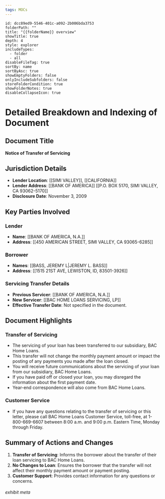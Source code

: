 ```yaml
---
tags: MOCs
---
```

```folder-overview
id: dcc89ed9-5546-401c-a092-2b006bda3753
folderPath: ""
title: "{{folderName}} overview"
showTitle: true
depth: 4
style: explorer
includeTypes:
  - folder
  - all
disableFileTag: true
sortBy: name
sortByAsc: true
showEmptyFolders: false
onlyIncludeSubfolders: false
storeFolderCondition: true
showFolderNotes: true
disableCollapseIcon: true
```

# Detailed Breakdown and Indexing of Document

## Document Title
**Notice of Transfer of Servicing** 

## Jurisdiction Details
- **Lender Location**: [[SIMI VALLEY]], [[CALIFORNIA]] 
- **Lender Address**: [[BANK OF AMERICA]] [[P.O. BOX 5170, SIMI VALLEY, CA 93062-5170]] 
- **Disclosure Date**: November 3, 2009 

## Key Parties Involved
### Lender
- **Name**: [[BANK OF AMERICA, N.A.]] 
- **Address**: [[450 AMERICAN STREET, SIMI VALLEY, CA 93065-6285]] 

### Borrower
- **Names**: [[BASS, JEREMY L|JEREMY L. BASS]] 
- **Address**: [[1515 21ST AVE, LEWISTON, ID, 83501-3926]] 

### Servicing Transfer Details
- **Previous Servicer**: [[BANK OF AMERICA, N.A.]] 
- **New Servicer**: [[BAC HOME LOANS SERVICING, LP]] 
- **Effective Transfer Date**: Not specified in the document.

## Document Highlights

### Transfer of Servicing
- The servicing of your loan has been transferred to our subsidiary, BAC Home Loans. 
- This transfer will not change the monthly payment amount or impact the posting of any payments you made after the loan closed. 
- You will receive future communications about the servicing of your loan from our subsidiary, BAC Home Loans. 
- If you have paid off or closed your loan, you may disregard the information about the first payment date. 
- Year-end correspondence will also come from BAC Home Loans. 

### Customer Service
- If you have any questions relating to the transfer of servicing or this letter, please call BAC Home Loans Customer Service, toll-free, at 1-800-669-6607 between 8:00 a.m. and 9:00 p.m. Eastern Time, Monday through Friday. 

## Summary of Actions and Changes
1. **Transfer of Servicing**: Informs the borrower about the transfer of their loan servicing to BAC Home Loans. 
2. **No Changes to Loan**: Ensures the borrower that the transfer will not affect their monthly payment amount or payment posting. 
3. **Customer Support**: Provides contact information for any questions or concerns. 

###### exhibit meta
